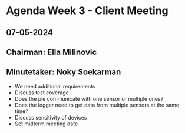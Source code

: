 # Agenda Week 3 - Client Meeting

## 07-05-2024

## Chairman: Ella Milinovic
## Minutetaker: Noky Soekarman

- We need additional requirements
- Discuss test coverage
- Does the pie communicate with one sensor or multiple ones?
- Does the logger need to get data from multiple sensors at the same time?
- Discuss sensitivity of devices
- Set midterm meeting date